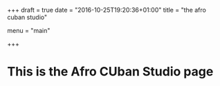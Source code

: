 +++
draft = true
date = "2016-10-25T19:20:36+01:00"
title = "the afro cuban studio"

menu = "main"

+++

# This is the Afro CUban Studio page




